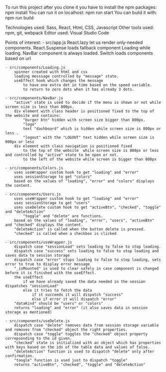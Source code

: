 To run this project after you clone it you have to install the npm packages:
    npm install
You can run it on localhost:
    npm run start
You can build it with:
    npm run build

Technologies used:
    Sass, React, Html, CSS, Javascript
Other tools used:
    npm, git, webpack
Editor used:
    Visual Studio Code

Points of interest:
    - src/app.js
        React.lazy let us render only-needed components.
        React.Suspense loads fallback component Loading while loading.
        NavBar component is always loaded.
        Switch loads components based on url

    - src/components/Loading.js
        spinner created with html and css
        loading messsage controlled by "message" state.
        useEffect hook which changes the message
            to have one extra dot in time based on the speed variable.
            to return to zero dots when it has already 3 dots.
    
    - src/components/NavBar.js
        "active" state is used to decide if the menu is shown or not while screen size is less than 800px.
        div element with class header is positioned fixed to the top of the website and contains:
            "burger btn" hidden with screen size bigger than 800px.
            "logo"
            text "dashboard" which is hidden while screen size is 800px or less .
            "logout" with the "LOGOUT" text hidden while screen size is 800px or less 
        div element with class navigation is positioned fixed
            to the top of the website  while screen size is 800px or less  and controlled by "active" state to be open or not.
            to the left of the website while screen is bigger than 800px
    
    - src/components/Colors.js
        uses useWrapper custom hook to get "loading" and "error"
        uses sessionStorage to get "colors"
        based on the values of "loading", "error" and "colors" displays the content.

    - src/components/Users.js
        uses useWrapper custom hook to get "loading" and "error"
        uses sessionStorage to get "users"
        uses useDelete custom hook to get "activeBtn", "checked", "toggle" and "deleteAction" 
            "toggle" and "delete" are functions.
        based on the values of "loading", "error", "users", "activeBtn" and "checked" displays the content.
        "deleteAction" is called when the button delete is pressed.
        "checked" is called when a checkbox is clicked
    
    - src/components/useWrapper.js
        dispatch case "sessionLoad" sets loading to false to stop loading.
        dispatch case "success" sets loading to false to stop loading and saves data to session storage
        dispatch case "error" stops loading to false to stop loading, sets error to true to display error message
        "_isMounted" is used to clear safely in case component is changed before it is finished with the useEffect.
        the useEffect
            if we have already saved the data needed in the session dispatches "sessionLoad"
            else it tries to fetch the data
                if it succeeds it will dispatch "success"
                else if error it will dispatch "error"
        "dataKind" should be "users" or "colors"
        returns "loading" and "error" (it also saves data in session storage as mentioned)

    - src/components/useDelete.js
        dispatch case "delete" removes data from session storage variable and removes from "checked" object the right properties.
        dispatch case "toggle" toggles the "checked" object property correpsonding to the id given.
        "checked" state is initialized with an object which has properties with keys based on the ids of the table data and values of false.
        "deleteAction" function is used to dispatch "delete" only after confirmation.
        "toogle" function is used just to dispatch "toggle"
        returns "activeBtn", "checked", "toggle" and "deleteAction"